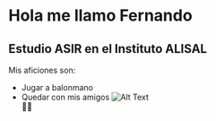 # Hola me llamo Fernando
## Estudio ASIR en el Instituto ALISAL
Mis aficiones son:
* Jugar a balonmano 
* Quedar con mis amigos
![Alt Text](https://static1.eldiariomontanes.es/www/multimedia/202210/16/media/cortadas/barrio-balonmano-kY4H-U180386808071aEF-1248x770@Diario%20Montanes.jpg)   
:tada::tada:
